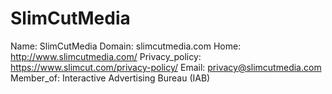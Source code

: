
# SlimCutMedia

Name: SlimCutMedia
Domain: slimcutmedia.com
Home: http://www.slimcutmedia.com/
Privacy_policy: https://www.slimcut.com/privacy-policy/
Email: privacy@slimcutmedia.com
Member_of: Interactive Advertising Bureau (IAB)
